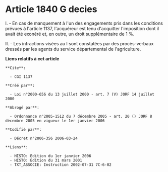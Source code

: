# Article 1840 G decies

I. - En cas de manquement à l'un des engagements pris dans les conditions prévues à l'article 1137, l'acquéreur est tenu
d'acquitter l'imposition dont il avait été exonéré et, en outre, un droit supplémentaire de 1 %.

II. - Les infractions visées au I sont constatées par des procès-verbaux dressés par les agents du service départemental de
l'agriculture.

**Liens relatifs à cet article**

	**Cite**:

	  - CGI 1137

	**Créé par**:

	  - Loi n°2000-656 du 13 juillet 2000 - art. 7 (V) JORF 14 juillet 2000

	**Abrogé par**:

	  - Ordonnance n°2005-1512 du 7 décembre 2005 - art. 20 () JORF 8 décembre 2005 en vigueur le 1er janvier 2006

	**Codifié par**:

	  - Décret n°2006-356 2006-03-24

	**Liens**:

	  - HISTO: Edition du 1er janvier 2006
	  - HISTO: Edition du 31 mars 2001
	  - TXT_ASSOCIE: Instruction 2002-07-31 7C-6-02
